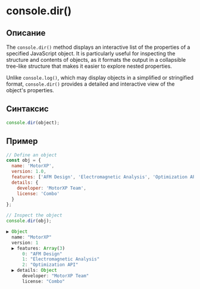 # console.dir()

## Описание
The `console.dir()` method displays an interactive list of the properties of a specified JavaScript object. It is particularly useful for inspecting the structure and contents of objects, as it formats the output in a collapsible tree-like structure that makes it easier to explore nested properties.

Unlike `console.log()`, which may display objects in a simplified or stringified format, `console.dir()` provides a detailed and interactive view of the object's properties.

## Синтаксис
``` javascript
console.dir(object);
``` 

## Пример
``` javascript linenums="1"
// Define an object
const obj = {
  name: 'MotorXP',
  version: 1.0,
  features: ['AFM Design', 'Electromagnetic Analysis', 'Optimization API'],
  details: {
    developer: 'MotorXP Team',
    license: 'Combo'
  }
};

// Inspect the object
console.dir(obj);
``` 
``` javascript title="Output"
▶ Object
  name: "MotorXP"
  version: 1
  ▶ features: Array(3)
      0: "AFM Design"
      1: "Electromagnetic Analysis"
      2: "Optimization API"
  ▶ details: Object
      developer: "MotorXP Team"
      license: "Combo"
``` 